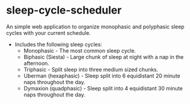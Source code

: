 # sleep-cycle-scheduler
An simple web application to organize monophasic and polyphasic sleep cycles with your current schedule.

- Includes the following sleep cycles:
	- Monophasic - The most common sleep cycle.
	- Biphasic (Siesta) - Large chunk of sleep at night with a nap in the afternoon.
	- Triphasic - Split sleep into three medium sized chunks.
	- Uberman (hexaphasic) - Sleep split into 6 equidistant 20 minute naps throughout the day.
	- Dymaxion (quadphasic) - Sleep split into 4 equidistant 30 minute naps throughout the day.